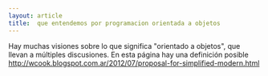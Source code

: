 ```yaml
---
layout: article
title:  que entendemos por programacion orientada a objetos 
---
```

Hay muchas visiones sobre lo que significa "orientado a objetos", que llevan a múltiples discusiones. En esta página hay una definición posible <http://wcook.blogspot.com.ar/2012/07/proposal-for-simplified-modern.html>
